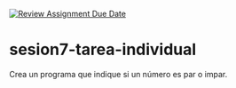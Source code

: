 [![Review Assignment Due Date](https://classroom.github.com/assets/deadline-readme-button-24ddc0f5d75046c5622901739e7c5dd533143b0c8e959d652212380cedb1ea36.svg)](https://classroom.github.com/a/sz8D-_Hd)
# sesion7-tarea-individual

Crea un programa que indique si un número es par o impar.
